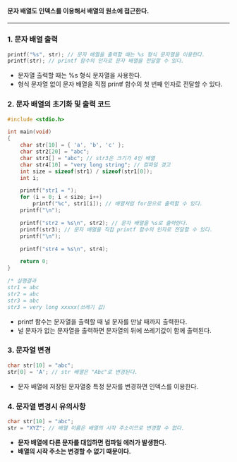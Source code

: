 #### 문자 배열도 인덱스를 이용해서 배열의 원소에 접근한다. ####
_________
### 1. 문자 배열 출력 ###
```c
printf("%s", str); // 문자 배열을 출력할 때는 %s 형식 문자열을 이용한다.
printf(str); // printf 함수의 인자로 문자 배열을 전달할 수 있다.
```
- 문자열 출력할 때는 %s 형식 문자열을 사용한다.
- 형식 문자열 없이 문자 배열을 직접 printf 함수의 첫 번째 인자로 전달할 수 있다.

### 2. 문자 배열의 초기화 및 출력 코드 ###
```c
#include <stdio.h>

int main(void)
{
	char str[10] = { 'a', 'b', 'c' };
	char str2[20] = "abc";
	char str3[] = "abc"; // str3은 크기가 4인 배열
	char str4[10] = "very long string"; // 컴파일 경고
	int size = sizeof(str1) / sizeof(str1[0]);
	int i;

	printf("str1 = ");
	for (i = 0; i < size; i++)
		printf("%c", str1[i]); // 배열처럼 for문으로 출력할 수 있다.
	printf("\n");

	printf("str2 = %s\n", str2); // 문자 배열을 %s로 출력한다.
	printf(str3); // 문자 배열을 직접 printf 함수의 인자로 전달할 수 있다.
	printf("\n");

	printf("str4 = %s\n", str4); 

	return 0;
}

/* 실행결과
str1 = abc
str2 = abc
str3 = abc
str3 = very long xxxxx(쓰레기 값)
```
- printf 함수는 문자열을 출력할 때 널 문자를 만날 때까지 출력한다.
- 널 문자가 없는 문자열을 출력하면 문자열의 뒤에 쓰레기값이 함께 출력된다.

### 3. 문자열 변경 ###
```c
char str[10] = "abc";
str[0] = 'A'; // str 배열은 "Abc"로 변경된다.
```
- 문자 배열에 저장된 문자열중 특정 문자를 변경하면 인덱스를 이용한다.

### 4. 문자열 변경시 유의사항
```c
char str[10] = "abc";
str = "XYZ"; // 배열 이름은 배열의 시작 주소이므로 변경할 수 없다.
```
- **문자 배열에 다른 문자를 대입하면 컴파일 에러가 발생한다.**
- **배열의 시작 주소는 변경할 수 없기 때문이다.**